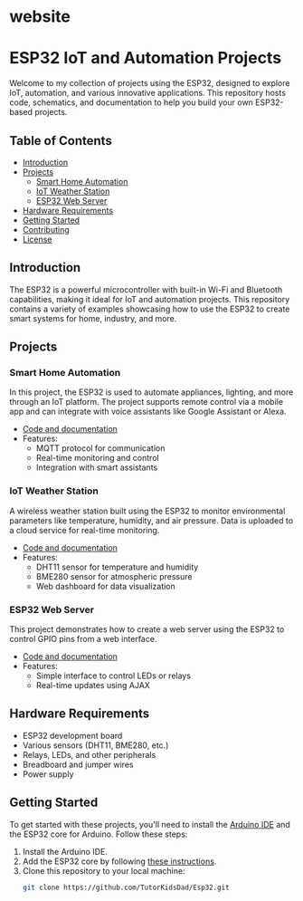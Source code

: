 # website
# ESP32 IoT and Automation Projects

Welcome to my collection of projects using the ESP32, designed to explore IoT, automation, and various innovative applications. This repository hosts code, schematics, and documentation to help you build your own ESP32-based projects.

## Table of Contents

- [Introduction](#introduction)
- [Projects](#projects)
  - [Smart Home Automation](#smart-home-automation)
  - [IoT Weather Station](#iot-weather-station)
  - [ESP32 Web Server](#esp32-web-server)
- [Hardware Requirements](#hardware-requirements)
- [Getting Started](#getting-started)
- [Contributing](#contributing)
- [License](#license)

## Introduction

The ESP32 is a powerful microcontroller with built-in Wi-Fi and Bluetooth capabilities, making it ideal for IoT and automation projects. This repository contains a variety of examples showcasing how to use the ESP32 to create smart systems for home, industry, and more.

## Projects

### Smart Home Automation

In this project, the ESP32 is used to automate appliances, lighting, and more through an IoT platform. The project supports remote control via a mobile app and can integrate with voice assistants like Google Assistant or Alexa.

- [Code and documentation](https://github.com/TutorKidsDad/Esp32/tree/main/smart-home-automation)
- Features:
  - MQTT protocol for communication
  - Real-time monitoring and control
  - Integration with smart assistants

### IoT Weather Station

A wireless weather station built using the ESP32 to monitor environmental parameters like temperature, humidity, and air pressure. Data is uploaded to a cloud service for real-time monitoring.

- [Code and documentation](https://github.com/TutorKidsDad/Esp32/tree/main/iot-weather-station)
- Features:
  - DHT11 sensor for temperature and humidity
  - BME280 sensor for atmospheric pressure
  - Web dashboard for data visualization

### ESP32 Web Server

This project demonstrates how to create a web server using the ESP32 to control GPIO pins from a web interface.

- [Code and documentation](https://github.com/TutorKidsDad/Esp32/tree/main/esp32-web-server)
- Features:
  - Simple interface to control LEDs or relays
  - Real-time updates using AJAX

## Hardware Requirements

- ESP32 development board
- Various sensors (DHT11, BME280, etc.)
- Relays, LEDs, and other peripherals
- Breadboard and jumper wires
- Power supply

## Getting Started

To get started with these projects, you'll need to install the [Arduino IDE](https://www.arduino.cc/en/software) and the ESP32 core for Arduino. Follow these steps:

1. Install the Arduino IDE.
2. Add the ESP32 core by following [these instructions](https://github.com/espressif/arduino-esp32#installation-instructions).
3. Clone this repository to your local machine:
   ```bash
   git clone https://github.com/TutorKidsDad/Esp32.git
